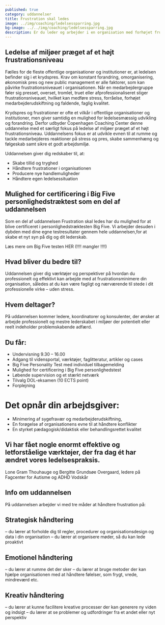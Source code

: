 ```yaml
---
published: true
category: uddannelser
title: Frustration skal ledes
image: ../img/coaching/ledelsessparring.jpg
bg-image: ../../img/coaching/ledelsessparring.jpg
description: Er du leder og arbejder i en organisation med forhøjet frustrationsniveau, så meld dig til denne skræddersyet uddannelse, hvor frustration betragtes som et organisatorisk vilkår. Mulighed for tilkøb af DOL-moduler.
---
```


## Ledelse af miljøer præget af et højt frustrationsniveau

Fælles for de fleste offentlige organisationer og institutioner er, at ledelsen befinder sig i et krydspres. Krav om konstant forandring, omorganisering, økonomisk pres og new public management er alle faktorer, som kan påvirke frustrationsniveauet i organisationen. Når en medarbejdergruppe føler sig presset, overset, tromlet, truet eller afprofessionaliseret stiger frustrationsniveauet, hvilket kan medføre stress, forråelse, forhøjet medarbejderudskiftning og faldende, faglig kvalitet.

Krydspres og frustrationer er ofte et vilkår i offentlige organisationer og institutioner, men giver samtidig en mulighed for ledelsesmæssig udvikling og forandring. Derfor udbyder Copenhagen Coaching Center denne uddannelse med et særligt fokus på ledelse af miljøer præget af et højt frustrationsniveau. Uddannelsens fokus er at udvikle evnen til at rumme og tackle medarbejderes reaktioner på stress og pres, skabe sammenhæng og følgeskab samt sikre et godt arbejdsmiljø.

Uddannelsen giver dig redskaber til, at:

- Skabe tillid og tryghed
- Håndtere frustrationer i organisationen
- Producere nye handlemuligheder
- Håndtere egen ledelsessituation

## Mulighed for certificering i Big Five personlighedstræktest som en del af uddannelsen

Som en del af uddannelsen Frustration skal ledes har du mulighed for at blive certificeret i personlighedstræktesten Big Five. Vi arbejder desuden i dybden med dine egne testresultater gennem hele uddannelsen,for at skabe et nyt syn på dig og dit lederskab.

Læs mere om Big Five testen HER (!!!! mangler !!!!)

## Hvad bliver du bedre til?

Uddannelsen giver dig værktøjer og perspektiver på hvordan du professionelt og effektivt kan arbejde med at frustrationsminimere din organisation, således at du kan være fagligt og nærværende til stede i dit professionelle virke – uden stress.


## Hvem deltager?

På uddannelsen kommer ledere, koordinatorer og konsulenter, der ønsker at arbejde professionelt og mestre lederskabet i miljøer der potentielt eller reelt indeholder problemskabende adfærd.

## Du får:

- Undervisning 9.30 – 16.00
- Adgang til vidensportal, værktøjer, faglitteratur, artikler og cases
- Big Five Personality Test med individuel tilbagemelding
- Mulighed for certificering i Big Five personlighedstest
- Løbende supervision og et stærkt netværk
- Tilvalg DOL-eksamen (10 ECTS point)
- Forplejning

# Det opnår din arbejdsgiver:

- Minimering af sygefravær og medarbejderudskiftning,
- En forøgelse af organisationens evne til at håndtere konflikter
- En styrket pædagogisk/didaktisk eller behandlingsrettet kvalitet

## Vi har fået nogle enormt effektive og letforståelige værktøjer, der fra dag ét har ændret vores ledelsespraksis.

Lone Gram Thouhauge og Bergitte Grundsøe Overgaard, ledere på Fagcenter for Autisme og ADHD Vodskår

## Info om uddannelsen

På uddannelsen arbejder vi med tre måder at håndtere frustration på:

## Strategisk håndtering
– du lærer at forholde dig til regler, procedurer og organisationsdesign og data i din organisation
– du lærer at organisere møder, så du kan lede proaktivt

## Emotionel håndtering
– du lærer at rumme det der sker
– du lærer at bruge metoder der kan hjælpe organisationen med at håndtere følelser, som frygt, vrede, mindreværd etc.

## Kreativ håndtering
– du lærer at kunne facilitere kreative processer der kan generere ny viden og indsigt
– du lærer at se problemer og udfordringer fra et andet eller nyt perspektiv
